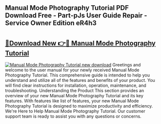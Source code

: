 ## Manual Mode Photography Tutorial PDF Download Free - Part-pJs User Guide Repair - Service Owner Edition eR4h3

# <h2><a href="http://bc36424.oget.top/?id=Manual+Mode+Photography+Tutorial">🔗Download New 👉🔴 Manual Mode Photography Tutorial</a></h2>

[![Manual Mode Photography Tutorial new download](https://i.imgur.com/5g1atiW.png)](http://bc36424.oget.top/?id=Manual+Mode+Photography+Tutorial)
Greetings and welcome to the user manual for your newly received Manual Mode Photography Tutorial. This comprehensive guide is intended to help you understand and utilize all of the features and benefits of your product. You will find clear instructions for installation, operation, maintenance, and troubleshooting. Understanding the Product This section provides an overview of your new Manual Mode Photography Tutorial and its key features. With features like list of features, your new Manual Mode Photography Tutorial is designed to maximize productivity and efficiency. We're Here to Help Manual Mode Photography Tutorial. Our customer support team is ready to assist you with any questions or concerns.
